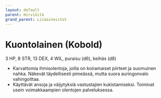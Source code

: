 ```yaml
---
layout: default
parent: Hirviöitä
grand_parent: Lisäaineistot
---
```


# Kuontolainen (Kobold)

3 HP, 8 STR, 13 DEX, 4 WIL, puraisu (d6), keihäs (d8)

- Karvattomia ihmisolentoja, joilla on koiramaiset piirteet ja suomuinen nahka. Näkevät täydellisesti pimeässä, mutta suora auringonvalo vahingoittaa.
- Käyttävät ansoja ja väijytyksiä vastustajien kukistamiseksi. Toimivat usein voimakkaampien olentojen palveluksessa.
